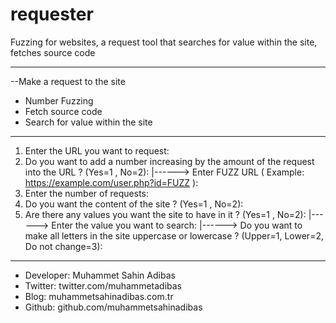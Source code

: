 # requester

Fuzzing for websites, a request tool that searches for value within the site, fetches source code

------------------------------------------------------------------------------

--Make a request to the site
- Number Fuzzing 
- Fetch source code
- Search for value within the site

------------------------------------------------------------------------------

1) Enter the URL you want to request:
2) Do you want to add a number increasing by the amount of the request into the URL ? (Yes=1 , No=2):
      |------> Enter FUZZ URL ( Example: https://example.com/user.php?id=FUZZ ):
3) Enter the number of requests:
4) Do you want the content of the site ? (Yes=1 , No=2):
5) Are there any values you want the site to have in it ? (Yes=1 , No=2):
      |------> Enter the value you want to search:
      |------> Do you want to make all letters in the site uppercase or lowercase ? (Upper=1, Lower=2, Do not change=3):
      
------------------------------------------------------------------------------

- Developer: Muhammet Sahin Adibas
- Twitter: twitter.com/muhammetadibas 
- Blog: muhammetsahinadibas.com.tr
- Github: github.com/muhammetsahinadibas 
